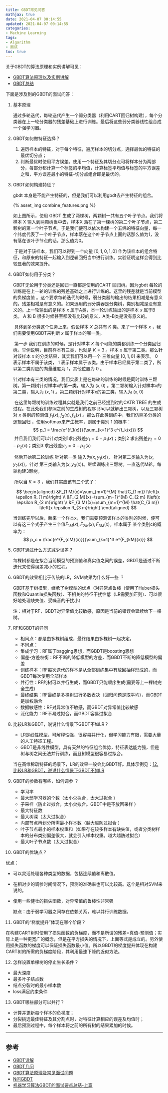 ```yaml
---
title: GBDT常见问答
mathjax: true
date: 2021-04-07 00:14:55
updated: 2021-04-07 00:14:55
categories: 
- Machine Learning
tags:
- Algorithm
- 面试
toc: true
---
```


关于GBDT的算法原理和实例讲解可见：

<!--more-->

- [GBDT算法原理以及实例讲解](https://blog.csdn.net/zpalyq110/article/details/79527653?utm_medium=distribute.pc_relevant_t0.none-task-blog-2%7Edefault%7EBlogCommendFromMachineLearnPai2%7Edefault-1.control&dist_request_id=&depth_1-utm_source=distribute.pc_relevant_t0.none-task-blog-2%7Edefault%7EBlogCommendFromMachineLearnPai2%7Edefault-1.control)
- [GBDT总结](https://zhuanlan.zhihu.com/p/105497113)

下面是涉及到的GBDT的面试问答：

1. 基本原理

   通过多轮迭代，每轮迭代产生一个弱分类器（利用CART回归树构建），每个分类器在上一轮分类器的残差基础上进行训练。最后将这些弱分类器线性组合成一个强学习器。

2. GBDT如何做特征选择？

   1. 遍历样本的特征，对于每个特征，遍历样本的切分点，选择最优的特征的最优切分点；
   2. 判断最优时使用平方误差。使用一个特征及其切分点可将样本分为两部分，每部分都计算一个标签的平均值，计算标签平均值与标签的平方误差之和，平方误差最小的特征–切分点组合即是最优的。

3. GBDT如何构建特征？

   gbdt 本身是不能产生特征的，但是我们可以利用gbdt去产生特征的组合。

   {% asset_img combine_features.png %}

   如上图所示，使用 GBDT 生成了两棵树，两颗树一共有五个叶子节点。我们将样本 X 输入到两颗树当中去，样本X 落在了第一棵树的第二个叶子节点，第二颗树的第一个叶子节点，于是我们便可以依次构建一个五纬的特征向量，每一个纬度代表了一个叶子节点，样本落在这个叶子节点上面的话那么值为1，没有落在该叶子节点的话，那么值为0。

   ​    于是对于该样本，我们可以得到一个向量 $[0,1,0,1,0]$ 作为该样本的组合特征，和原来的特征一起输入到逻辑回归当中进行训练。实验证明这样会得到比较显著的效果提升。

4. GBDT如何用于分类？

   GBDT无论用于分类还是回归一直都是使用的CART 回归树。因为gbdt 每轮的训练是在上一轮的训练的残差基础之上进行训练的。这里的残差就是当前模型的负梯度值 。这个要求每轮迭代的时候，弱分类器的输出的结果相减是有意义的。残差相减是有意义的。如果选用的弱分类器是分类树，类别相减是没有意义的。上一轮输出的是样本 $x$ 属于A类，本一轮训练输出的是样本 $x$ 属于B类。 A 和 B 很多时候甚至都没有比较的意义，A类-B类是没有意义的。

   ​    具体到多分类这个任务上来，假设样本 $X$ 总共有 $K$ 类。来了一个样本  $x$ ，我们需要使用GBDT来判断 $x$ 属于样本的哪一类。

   ​    第一步 我们在训练的时候，是针对样本 $X$ 每个可能的类都训练一个分类回归树。举例说明，目前样本有三类，也就是 $K = 3$ 。样本 $x$ 属于第二类。那么针对该样本 $x$ 的分类结果，其实我们可以用一个 三维向量 $[0,1,0]$ 来表示。 $0$ 表示样本不属于该类， $1$ 表示样本属于该类。由于样本已经属于第二类了，所以第二类对应的向量维度为 $1$，其他位置为 $0$ 。

   ​    针对样本有三类的情况，我们实质上是在每轮的训练的时候是同时训练三颗树。第一颗树针对样本x的第一类，输入为 $(x,0)$ 。第二颗树输入针对样本x的第二类，输入为 $(x,1)$ 。第三颗树针对样本x的第三类，输入为 $(x,0)$

   ​    在这里每颗树的训练过程其实就是我们之前已经提到过的CATR TREE 的生成过程。在此处我们参照之前的生成树的程序 即可以就解出三颗树，以及三颗树对 $x$ 类别的预测值 $f_1(x),f_2(x),f_3(x)$ 。那么在此类训练中，我们仿照多分类的逻辑回归 ，使用softmax来产生概率，则属于类别 $1$ 的概率：
   $$
   p_1 = \frac{e^{f_1(x)}}{\sum_{k=1}^3 e^{f_k(x)}}
   $$
   ​    并且我们我们可以针对类别1求出残差$y_1 = 0-p_1(x)$；类别2 求出残差$y_2 = 0-p_2(x)$；类别3 求出残差$y_3 = 0-p_3(x)$

   ​    然后开始第二轮训练 针对第一类 输入为$(x, y_1(x))$， 针对第二类输入为$(x, y_2(x))$，针对 第三类输入为$(x, y_3(x))$。继续训练出三颗树。一直迭代M轮。每轮构建3颗树。

   ​    所以当 $K=3$ ，我们其实应该有三个式子：

   $$
   \begin{aligned}
   &F_{1 M}(x)=\sum_{m=1}^{M} \hat{C_{1 m}} I\left(x \epsilon R_{1 m}\right) \\
   &F_{2 M}(x)=\sum_{m=1}^{M} C_{2 m} I\left(x \epsilon R_{2 m}\right) \\
   &F_{3 M}(x)=\sum_{m=1}^{M} \hat{C_{3 m}} I\left(x \epsilon R_{3 m}\right)
   \end{aligned}
   $$

   ​    当训练完毕以后，新来一个样本x，我们需要预测该样本的类别的时候，便可以有这三个式子产生三个值$F_{1M}(x),F_{2M}(x),F_{3M}(x)$。样本属于 某个类别c的概率为：
   $$
   p_c = \frac{e^{F_{cM}(x)}}{\sum_{k=1}^3 e^{F_{kM}(x)}}
   $$
   

5. GBDT通过什么方式减少误差？

   每棵树都是在拟合当前模型的预测值和真实值之间的误差，GBDT是通过不断迭代来使得误差减小的过程。

6. GBDT的效果相比于传统的LR，SVM效果为什么好一些 ？

   GBDT基于树模型，继承了树模型的优点（对异常点鲁棒（使用了Huber损失函数和Quantile损失函数）、不相关的特征干扰性低（LR需要加正则）、可以很好地处理缺失值、受噪音的干扰小）

   注：相对于RF，GBDT对异常值比较敏感，原因是当前的错误会延续给下一棵树。

7. RF和GBDT的异同

   - 相同点：都是由多棵树组成，最终结果由多棵树一起决定。
   - 不同点：
   - 集成学习：RF属于bagging思想，而GBDT是boosting思想
   - 偏差-方差权衡：RF不断的降低模型的方差，而GBDT不断的降低模型的偏差
   - 训练样本：RF每次迭代的样本是从全部训练集中有放回抽样形成的，而GBDT每次使用全部样本
   - 并行性：RF的树可以并行生成，而GBDT只能顺序生成(需要等上一棵树完全生成)
   - 最终结果：RF最终是多棵树进行多数表决（回归问题是取平均），而GBDT是加权融合
   - 数据敏感性：RF对异常值不敏感，而GBDT对异常值比较敏感
   - 泛化能力：RF不易过拟合，而GBDT容易过拟合

8. 比较LR和GBDT，说说什么情景下GBDT不如LR？

   - LR是线性模型，可解释性强，很容易并行化，但学习能力有限，需要大量的人工特征工程。
   - GBDT是非线性模型，具有天然的特征组合优势，特征表达能力强，但是树与树之间无法并行训练，而且树模型很容易过拟合。

   当在高维稀疏特征的场景下，LR的效果一般会比GBDT好。具体示例见：[12. 比较LR和GBDT，说说什么情景下GBDT不如LR](https://zhuanlan.zhihu.com/p/156047718)

9. GBDT的参数有哪些，如何调参 ？

   - 学习率
   - 最大弱学习器的个数（太小欠拟合，太大过拟合 ）
   - 子采样（防止过拟合，太小欠拟合。GBDT中是不放回采样 ）
   - 最大特征数
   - 最大树深（太大过拟合）
   - 内部节点再划分所需最小样本数（越大越防过拟合 ）
   - 叶子节点最小的样本权重和（如果存在较多样本有缺失值，或者分类树样本的分布类别偏差很大，就会引入样本权重。越大越防过拟合） 
   - 最大叶子节点数（太大过拟合）

10. GBDT的优缺点？

   优点：

   - 可以灵活处理各种类型的数据，包括连续值和离散值。 

   - 在相对少的调参时间情况下，预测的准确率也可以比较高。这个是相对SVM来说的。 

   - 使用一些健壮的损失函数，对异常值的鲁棒性非常强

     缺点：由于弱学习器之间存在依赖关系，难以并行训练数据。

11. GBDT的“梯度提升”体现在哪个阶段？

   在构建CART树时使用了损失函数的负梯度，而不是所谓的残差=真值-预测值；实际上是一种更宽广的概念，但是在平方损失的情况下，上面等式是成立的。另外使用损失函数的梯度可以保证损失函数最小值。所以GBDT的梯度提升体现在构建CART树的所需的负梯度阶段，其利用最速下降的近似方法。

12. 怎样设置单棵树的停止生长条件？
   - 最大深度
   - 最多叶子结点数
   - 结点分裂时的最小样本数
   - loss满足约束条件

13. GBDT哪些部分可以并行？

   - 计算并更新每个样本的负梯度；
   - 分裂挑选最佳特征及其分割点时，对特征计算相应的误差及均值时；
   - 最后预测过程中，每个样本将之前的所有树的结果累加的时候。
___
## 参考
- [GBDT详解](https://zhuanlan.zhihu.com/p/132726342)
- [GBDT几问](https://blog.csdn.net/xwl198937/article/details/79749048)
- [GBDT算法原理及常见面试问题](https://blog.csdn.net/YangTinTin/article/details/104930839)
- [N问GBDT](https://zhuanlan.zhihu.com/p/25496196)
- [机器学习算法GBDT的面试要点总结-上篇](https://www.cnblogs.com/ModifyRong/p/7744987.html)

